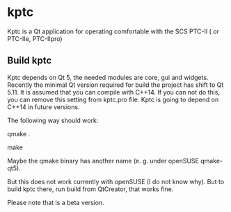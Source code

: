 # kptc
Kptc is a Qt application for operating comfortable with the SCS PTC-II ( or PTC-IIe, PTC-IIpro)

## Build kptc
Kptc depends on Qt 5, the needed modules are core, gui and widgets. Recently the minimal Qt version required for build the project has shift to Qt 5.11. It is assumed that you can compile with C++14. If you can not do this, you can remove this setting from kptc.pro file. Kptc is going to depend on C++14 in future versions.

The following way should work:

qmake . 

make 

Maybe the qmake binary has another name (e. g. under openSUSE qmake-qt5).

But this does not work currently with openSUSE (I do not know why). But to build kptc there, run build from QtCreator, that works fine.

Please note that is a beta version.
